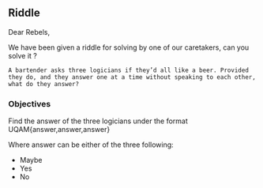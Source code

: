 ## Riddle

Dear Rebels,

We have been given a riddle for solving by one of our caretakers, can you solve it ?

~~~
A bartender asks three logicians if they’d all like a beer. Provided they do, and they answer one at a time without speaking to each other, what do they answer?
~~~

### Objectives

Find the answer of the three logicians under the format UQAM{answer,answer,answer}

Where answer can be either of the three following:

* Maybe
* Yes
* No

